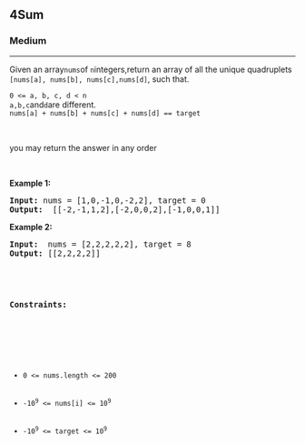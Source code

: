<h2> 4Sum</h2><h3>Medium</h3><hr><div><p>Given an array<code>nums</code>of <code>n</code>integers,return an array of all the unique quadruplets <code>[nums[a], nums[b], nums[c],nums[d]</code>, such that.</p>

<p><code>0 <= a, b, c, d < n</code><br><code>a,b,c</code>and<code>d</code>are different.<br><code>nums[a] + nums[b] + nums[c] + nums[d] == target</code></p>
<br>
<p>you may return the answer in any order</p>
<p>&nbsp;</p>
<p><strong>Example 1:</strong></p>
<pre><strong>Input:</strong> nums = [1,0,-1,0,-2,2], target = 0
<strong>Output:</strong>  [[-2,-1,1,2],[-2,0,0,2],[-1,0,0,1]]
</pre><p><strong>Example 2:</strong></p>
<pre><strong>Input:</strong>  nums = [2,2,2,2,2], target = 8
<strong>Output:</strong> [[2,2,2,2]]
<p>&nbsp;</p>
<p><strong>Constraints:</strong></p>
<br>
<ul>
	<li><code>0 &lt;= nums.length &lt;= 200</code></li>
	<li><code>-10<sup>9</sup> &lt;= nums[i] &lt;= 10<sup>9</sup></code></li>
    <li><code>-10<sup>9</sup> &lt;= target &lt;= 10<sup>9</sup></code></li>
</ul>
</div>
